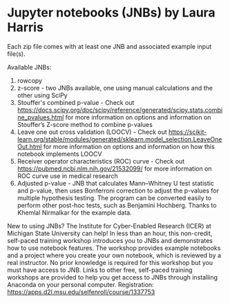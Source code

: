 # Jupyter notebooks (JNBs) by Laura Harris
Each zip file comes with at least one JNB and associated example input file(s).

Available JNBs:
1) rowcopy
2) z-score - two JNBs available, one using manual calculations and the other using SciPy
3) Stouffer's combined p-value - Check out https://docs.scipy.org/doc/scipy/reference/generated/scipy.stats.combine_pvalues.html for more information on options and information on Stouffer’s Z-score method to combine p-values
5) Leave one out cross validation (LOOCV) - Check out https://scikit-learn.org/stable/modules/generated/sklearn.model_selection.LeaveOneOut.html for more information on options and information on how this notebook implements LOOCV
6) Receiver operator characteristics (ROC) curve - Check out https://pubmed.ncbi.nlm.nih.gov/21532099/ for more information on ROC curve use in medical research
7) Adjusted p-value - JNB that calculates Mann–Whitney U test statistic and p-value, then uses Bonferroni correction to adjust the p-values for multiple hypothesis testing. The program can be converted easily to perform other post-hoc tests, such as Benjamini Hochberg. Thanks to Khemlal Nirmalkar for the example data.

New to using JNBs? The Institute for Cyber-Enabled Research (ICER) at Michigan State University can help! In less than an hour, this non-credit, self-paced training workshop introduces you to JNBs and demonstrates how to use notebook features. The workshop provides example notebooks and a project where you create your own notebook, which is reviewed by a real instructor. No prior knowledge is required for this workshop but you must have access to JNB. Links to other free, self-paced training workshops are provided to help you get access to JNBs through installing Anaconda on your personal computer. Registration: https://apps.d2l.msu.edu/selfenroll/course/1337753
